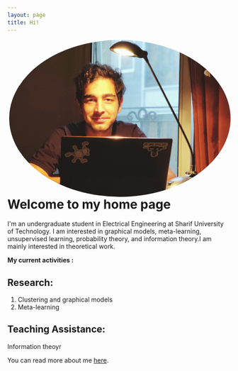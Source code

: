 ```yaml
---
layout: page
title: Hi!
---
```

 <a href="url"><img align="right" src="https://github.com/Magronox/Magronox.github.io/blob/master/images/A259.png?raw=true" height="auto" width="500" style="border-radius:50%"></a>

 Welcome to my home page
=============

I'm an undergraduate student in Electrical Engineering at Sharif University of Technology. I am interested in graphical models, meta-learning, unsupervised learning, probability theory, and information theory.I am mainly interested in theoretical work. 

<strong>My current activities :</strong>
 ## Research:
  1. Clustering and graphical models
  2. Meta-learning
 ## Teaching Assistance:
  Information theoyr
  
You can read more about me [here](http://magronox.github.io/about).

